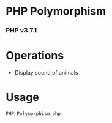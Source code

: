 # PHP Polymorphism  
### PHP v3.7.1  

# Operations  

* Display sound of animals    


# Usage  
```
PHP Polymorphism.php  
```

